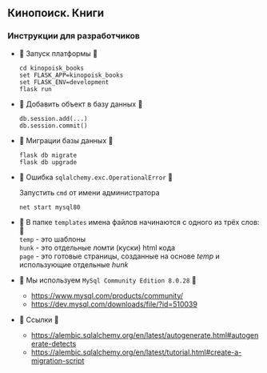 Кинопоиск. Книги
-----------------

### Инструкции для разработчиков

* :cookie: Запуск платформы :cookie:
    ```
    cd kinopoisk_books
    set FLASK_APP=kinopoisk_books
    set FLASK_ENV=development
    flask run
    ```

* :honey_pot: Добавить объект в базу данных :honey_pot:
    ```
    db.session.add(...)
    db.session.commit()
    ```

* :cactus: Миграции базы данных :cactus:
    ```
    flask db migrate
    flask db upgrade
    ```

* :8ball: Ошибка `sqlalchemy.exc.OperationalError` :8ball:

  Запустить `cmd` от имени администратора
  ```
  net start mysql80
  ```

* :carrot: В папке `templates` имена файлов начинаются с одного из трёх слов: :carrot: <br>
    `temp` - это шаблоны <br>
    `hunk` - это отдельные ломти (куски) html кода <br>
    `page` - это готовые страницы, созданные на основе *temp* и использующие отдельные *hunk* <br>

* :cow2: Мы используем `MySql Community Edition 8.0.28` :cow2:
    * https://www.mysql.com/products/community/
    * https://dev.mysql.com/downloads/file/?id=510039

* :cheese: Ссылки :cheese:
    * https://alembic.sqlalchemy.org/en/latest/autogenerate.html#autogenerate-detects
    * https://alembic.sqlalchemy.org/en/latest/tutorial.html#create-a-migration-script
